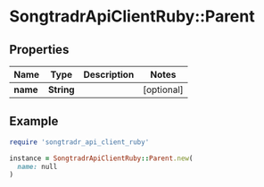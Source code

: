 # SongtradrApiClientRuby::Parent

## Properties

| Name | Type | Description | Notes |
| ---- | ---- | ----------- | ----- |
| **name** | **String** |  | [optional] |

## Example

```ruby
require 'songtradr_api_client_ruby'

instance = SongtradrApiClientRuby::Parent.new(
  name: null
)
```

